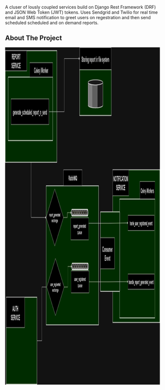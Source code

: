 A cluser of lously coupled services build on Django Rest Framework (DRF) and JSON Web Token (JWT) tokens.
Uses Sendgrid and Twilio for real time email and SMS notification to greet users on regestration and then
send scheduled scheduled and on demand reports.


<!-- ABOUT THE PROJECT -->
## About The Project

<a href="https://github.com/argho1/User_Monitor/blob/main/Notification_N_RrportGeneration_Digram.png">
  <img src="Notification_N_RrportGeneration_Digram.png" alt="Notification_N_RrportGeneration_Digram" width="1300" height="1100">
</a>
